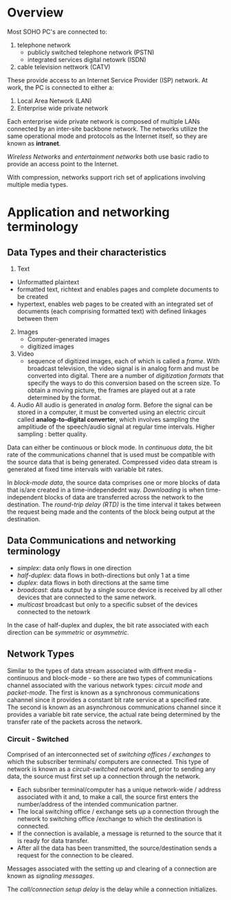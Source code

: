 # Overview

Most SOHO PC's are connected to:

1. telephone network
   - publicly switched telephone network (PSTN)
   - integrated services digital netowrk (ISDN)
2. cable television nettwork (CATV)

These provide access to an Internet Service Provider (ISP) network.
At work, the PC is connected to either a:

1.  Local Area Network (LAN)
2.  Enterprise wide private network

Each enterprise wide private network is composed of multiple LANs connected by an inter-site backbone network. The networks utilize the same operational mode and protocols as the Internet itself, so they are known as **intranet**.

_Wireless Networks_ and _entertainment networks_ both use basic radio to provide an access point to the Internet.

With compression, networks support rich set of applications involving multiple media types.

# Application and networking terminology

## Data Types and their characteristics

1. Text

- Unformatted plaintext
- formatted text, richtext and enables pages and complete documents to be created
- hypertext, enables web pages to be created with an integrated set of documents (each comprising formatted text) with defined linkages between them

2. Images
   - Computer-generated images
   - digitized images
3. Video
   - sequence of digitized images, each of which is called a _frame_. With broadcast television, the video signal is in analog form and must be converted into digital. There are a number of _digitization formats_ that specify the ways to do this conversion based on the screen size. To obtain a moving picture, the frames are played out at a rate determined by the format.
4. Audio
   All audio is generated in _analog_ form. Before the signal can be stored in a computer, it must be converted using an electric circuit called **analog-to-digital converter**, which involves sampling the amplitiude of the speech/audio signal at regular time intervals. Higher sampling : better quality.

Data can either be continuous or block mode. In _continuous data_, the bit rate of the communications channel that is used must be compatible with the source data that is being generated. Compressed video data stream is generated at fixed time intervals with variable bit rates.

In _block-mode data_, the source data comprises one or more blocks of data that is/are created in a time-independednt way. _Downloading_ is when time-independent blocks of data are transferred across the network to the destination. The _round-trip delay (RTD)_ is the time interval it takes between the request being made and the contents of the block being output at the destination.

## Data Communications and networking terminology

- _simplex_: data only flows in one direction
- _half-duplex_: data flows in both-directions but only 1 at a time
- _duplex_: data flows in both directions at the same time
- _broadcast_: data output by a single source device is received by all other devices that are connected to the same network.
- _multicast_ broadcast but only to a specific subset of the devices connected to the netowrk

In the case of half-duplex and duplex, the bit rate associated with each direction can be _symmetric_ or _asymmetric_.

## Network Types

Similar to the types of data stream associated with diffrent media - continuous and block-mode - so there are two types of communications channel associated with the various network types: _circuit mode_ and _packet-mode_. The first is known as a synchronous communications cahannel since it provides a constant bit rate service at a specified rate. The second is known as an asynchronous communications channel since it provides a variable bit rate service, the actual rate being determined by the transfer rate of the packets across the network.

### Circuit - Switched

Comprised of an interconnected set of _switching offices / exchanges_ to which the subscriber terminals/ computers are connected. This type of network is known as a _circuit-switched network_ and, prior to sending any data, the source must first set up a connection through the network.

- Each subsriber terminal/computer has a unique network-wide / address associated with it and, to make a call, the source first enters the number/address of the intended communication partner.
- The local switching office / exchange sets up a connection through the network to switching office /exchange to which the destination is connected.
- If the connection is available, a message is returned to the source that it is ready for data transfer.
- After all the data has been transmitted, the source/destination sends a request for the connection to be cleared.

Messages associated with the setting up and clearing of a connection are known as _signaling messages_.

The _call/connection setup delay_ is the delay while a connection initializes.
